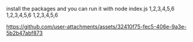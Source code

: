 install the packages
and you can run it with node index.js 1,2,3,4,5,6 1,2,3,4,5,6 1,2,3,4,5,6 

https://github.com/user-attachments/assets/32410f75-fec5-406e-9a3e-5b2b47abf873

